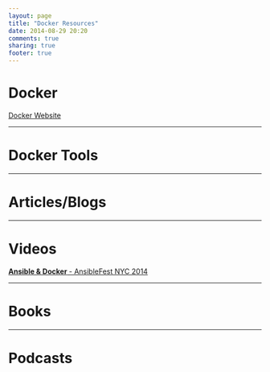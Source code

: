 ```yaml
---
layout: page
title: "Docker Resources"
date: 2014-08-29 20:20
comments: true
sharing: true
footer: true
---
```


# Docker

[Docker Website](http://www.docker.com)

---

# Docker Tools

---

# Articles/Blogs

---

# Videos

[**Ansible &amp; Docker** - AnsibleFest NYC 2014](http://www.youtube.com/watch?v=oZ45v8AeE7k)

---

# Books

---

# Podcasts
